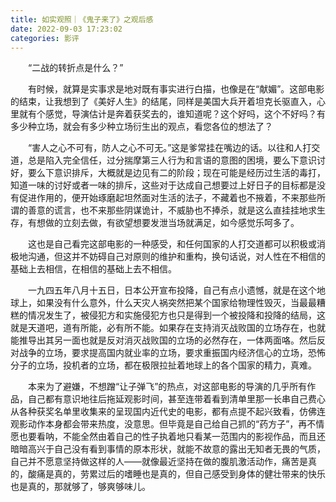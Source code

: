 ```yaml
---
title: 如实观照｜《鬼子来了》之观后感
date: 2022-09-03 17:23:02
categories: 影评
---
```


&emsp;&emsp;“二战的转折点是什么？”

&emsp;&emsp;有时候，就算是实事求是地对既有事实进行白描，也像是在“献媚”。这部电影的结束，让我想到了《美好人生》的结尾，同样是美国大兵开着坦克长驱直入，心里就有个感觉，导演估计是奔着获奖去的，谁知道呢？这个好吗，这个不好吗？有多少种立场，就会有多少种立场衍生出的观点，看您各位的想法了？
<!-- more -->

&emsp;&emsp;“害人之心不可有，防人之心不可无。”这是爹常挂在嘴边的话。以往和人打交道，总是陷入完全信任，过分揣摩第三人行为和言语的意图的困境，要么下意识讨好，要么下意识排斥，大概就是边见有二的阶段；现在可能是经历过生活的毒打，知道一味的讨好或者一味的排斥，这些对于达成自己想要过上好日子的目标都是没有促进作用的，便开始琢磨起坦然面对生活的法子，不藏着也不掖着，不来那些所谓的善意的谎言，也不来那些阴谋诡计，不威胁也不捧杀，就是这么直挂挂地求生存，有想做的立刻去做，有欲望想要发泄当场就满足，如今感觉乐呵多了。

&emsp;&emsp;这也是自己看完这部电影的一种感受，和任何国家的人打交道都可以积极或消极地沟通，但这并不妨碍自己对原则的维护和重构，换句话说，对人性在不相信的基础上去相信，在相信的基础上去不相信。

&emsp;&emsp;一九四五年八月十五日，日本公开宣布投降，自己有点小遗憾，就是在这个地球上，如果没有什么意外，什么天灾人祸突然把某个国家给物理性毁灭，当最最糟糕的情况发生了，被侵犯方和实施侵犯方也只是得到一个被投降和投降的结局，这就是天道吧，道有所能，必有所不能。如果存在支持消灭战败国的立场存在，也就能推导出其另一面也就是反对消灭战败国的立场的必然存在，一体两面咯。然后反对战争的立场，要求提高国内就业率的立场，要求重振国内经济信心的立场，恐怖分子的立场，投机者的立场，都在极限拉扯着地球上的各个国家的精力，真难。

&emsp;&emsp;本来为了避嫌，不想蹭“让子弹飞”的热点，对这部电影的导演的几乎所有作品，自己都有意识地往后拖延观影时间，甚至连带着看到清单里那一长串自己费心从各种获奖名单里收集来的呈现国内近代史的电影，都有点提不起兴致看，仿佛连观影动作本身都会带来热度，没意思。但毕竟是自己给自己抓的“药方子”，再不情愿也要看呐，不能全然由着自己的性子执着地只看某一范围内的影视作品，而且还暗暗高兴于自己没有看到事情的原本形状，就能不故意的露出无知者无畏的气质，自己并不愿意坚持做这样的人——就像最近坚持在做的腹肌激活动作，痛苦是真的，酸痛是真的，劳累过后的嗜睡也是真的，但自己感受到身体的健壮带来的快乐也是真的，那就够了，够爽够味儿。